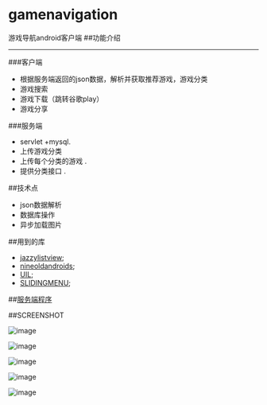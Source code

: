 # gamenavigation
游戏导航android客户端 
##功能介绍
***

###客户端

* 根据服务端返回的json数据，解析并获取推荐游戏，游戏分类
* 游戏搜索 
* 游戏下载（跳转谷歌play）
* 游戏分享

###服务端

* servlet +mysql.
* 上传游戏分类 
* 上传每个分类的游戏 .
* 提供分类接口  .


##技术点 

* json数据解析 
* 数据库操作  
* 异步加载图片


##用到的库 

* [jazzylistview](https://github.com/twotoasters/JazzyListView);
* [nineoldandroids](https://github.com/JakeWharton/NineOldAndroids);
* [UIL](https://github.com/nostra13/Android-Universal-Image-Loader);
*  [SLIDINGMENU](https://github.com/jfeinstein10/SlidingMenu);


##[服务端程序](https://github.com/adamin1990/gamenavigationserver)


##SCREENSHOT

![image](https://github.com/adamin1990/gamenavigation/raw/master/art/a.png)

![image](https://github.com/adamin1990/gamenavigation/raw/master/art/b.png)

![image](https://github.com/adamin1990/gamenavigation/raw/master/art/c.png)

![image](https://github.com/adamin1990/gamenavigation/raw/master/art/d.png)

![image](https://github.com/adamin1990/gamenavigation/raw/master/art/e.png)


